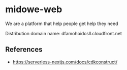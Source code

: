 # midowe-web

We are a platform that help people get help they need


Distribution domain name: dfamohoidcsll.cloudfront.net

## References
- https://serverless-nextjs.com/docs/cdkconstruct/